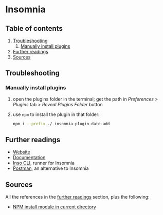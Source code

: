 # Insomnia

## Table of contents <!-- omit in toc -->

1. [Troubleshooting](#troubleshooting)
   1. [Manually install plugins](#manually-install-plugins)
1. [Further readings](#further-readings)
1. [Sources](#sources)

## Troubleshooting

### Manually install plugins

1. open the plugins folder in the terminal; get the path in _Preferences_ > _Plugins_ tab > _Reveal Plugins Folder_ button
1. use `npm` to install the plugin in that folder:

   ```sh
   npm i --prefix ./ insomnia-plugin-date-add
   ```

## Further readings

- [Website]
- [Documentation]
- [Inso CLI], runner for Insomnia
- [Postman], an alternative to Insomnia

## Sources

All the references in the [further readings] section, plus the following:

- [NPM install module in current directory]

<!--
  References
  -->

<!-- Upstream -->
[documentation]: https://docs.insomnia.rest/
[inso cli]: https://docs.insomnia.rest/inso-cli
[website]: https://insomnia.rest/

<!-- In-article sections -->
[further readings]: #further-readings

<!-- Knowledge base -->
[postman]: postman.md

<!-- Others -->
[npm install module in current directory]: https://stackoverflow.com/questions/14032160/npm-install-module-in-current-directory#45660836

